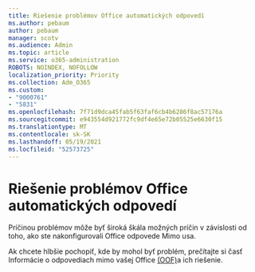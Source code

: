 ```yaml
---
title: Riešenie problémov Office automatických odpovedí
ms.author: pebaum
author: pebaum
manager: scotv
ms.audience: Admin
ms.topic: article
ms.service: o365-administration
ROBOTS: NOINDEX, NOFOLLOW
localization_priority: Priority
ms.collection: Adm_O365
ms.custom:
- "9000761"
- "5831"
ms.openlocfilehash: 7f71d9dca45fab5f63faf6cb4b6286f8ac57176a
ms.sourcegitcommit: e943554d921772fc9df4e65e72b05525e6630f15
ms.translationtype: MT
ms.contentlocale: sk-SK
ms.lasthandoff: 05/19/2021
ms.locfileid: "52573725"
---
```

# <a name="troubleshooting-out-of-office-automatic-replies"></a>Riešenie problémov Office automatických odpovedí

Príčinou problémov môže byť široká škála možných príčin v závislosti od toho, ako ste nakonfigurovali Office odpovede Mimo usa.

Ak chcete hlbšie pochopiť, kde by mohol byť problém, prečítajte si časť Informácie o odpovediach mimo vašej Office [(OOF)](/exchange/troubleshoot/email-delivery/understand-troubleshoot-oof-replies)a ich riešenie.